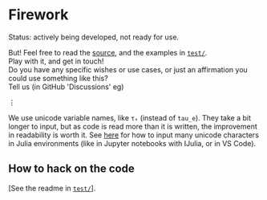 # Firework

Status: actively being developed, not ready for use.

But! Feel free to read the [source](src/), and the examples in [`test/`](/test).\
Play with it, and get in touch!\
Do you have any specific wishes or use cases, or just an affirmation you could use something like this?\
Tell us (in GitHub 'Discussions' eg)

⋮

We use unicode variable names, like `τₑ` (instead of `tau_e`).
They take a bit longer to input, but as code is read more than it is written, the improvement in readability is worth it.
See [here](https://docs.julialang.org/en/v1/manual/unicode-input/)
for how to input many unicode characters in Julia environments (like in Jupyter notebooks with IJulia, or in VS Code).


## How to hack on the code

[See the readme in [`test/`](test)].
